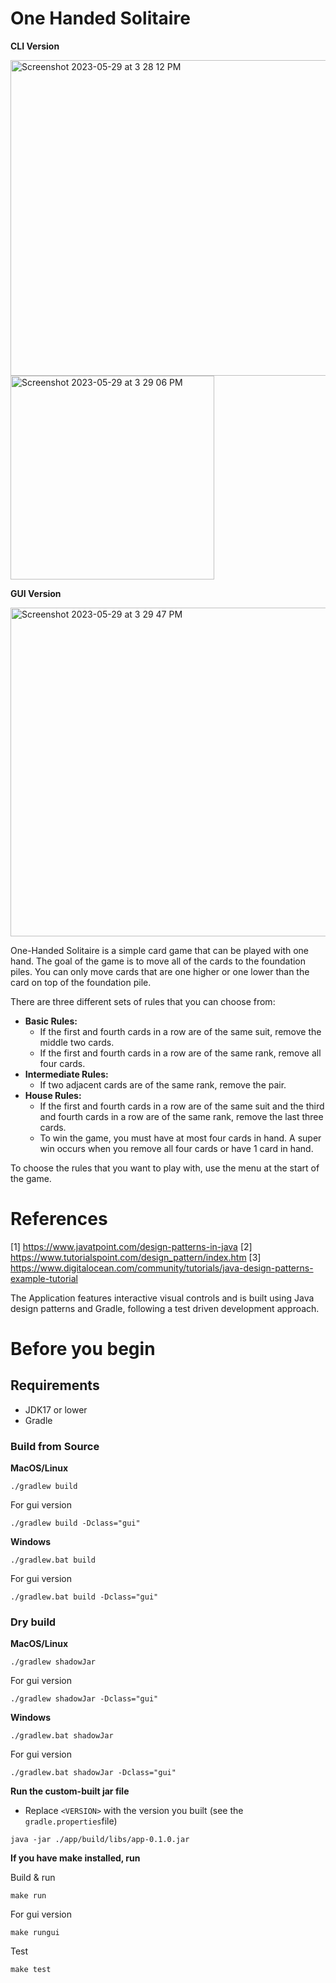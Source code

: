 

# One Handed Solitaire

**CLI Version**

<img width="505" alt="Screenshot 2023-05-29 at 3 28 12 PM" src="https://github.com/vgnshiyer/One-handed-solitaire/assets/39982819/4b6fa0d6-80a8-4272-9bed-cb499d785a53">
<img width="326" alt="Screenshot 2023-05-29 at 3 29 06 PM" src="https://github.com/vgnshiyer/One-handed-solitaire/assets/39982819/f68f51fe-fa88-49ea-aa87-334efb2a7b8d">

**GUI Version**

<img width="526" alt="Screenshot 2023-05-29 at 3 29 47 PM" src="https://github.com/vgnshiyer/One-handed-solitaire/assets/39982819/28ce22bf-9db7-4346-828e-cace2ff5e3ff">

One-Handed Solitaire is a simple card game that can be played with one hand. The goal of the game is to move all of the cards to the foundation piles. You can only move cards that are one higher or one lower than the card on top of the foundation pile.

There are three different sets of rules that you can choose from:

-   **Basic Rules:**
    -   If the first and fourth cards in a row are of the same suit, remove the middle two cards.
    -   If the first and fourth cards in a row are of the same rank, remove all four cards.
-   **Intermediate Rules:**
    -   If two adjacent cards are of the same rank, remove the pair.
-   **House Rules:**
    -   If the first and fourth cards in a row are of the same suit and the third and fourth cards in a row are of the same rank, remove the last three cards.
    -   To win the game, you must have at most four cards in hand. A super win occurs when you remove all four cards or have 1 card in hand.

To choose the rules that you want to play with, use the menu at the start of the game.

# References

[1] https://www.javatpoint.com/design-patterns-in-java
[2] https://www.tutorialspoint.com/design_pattern/index.htm
[3] https://www.digitalocean.com/community/tutorials/java-design-patterns-example-tutorial

The Application features interactive visual controls and is built using Java design patterns and Gradle, following a test driven development approach.

# Before you begin

## Requirements

- JDK17 or lower
- Gradle

### Build from Source

**MacOS/Linux**
```
./gradlew build
```
For gui version
```
./gradlew build -Dclass="gui"
```

**Windows**
```
./gradlew.bat build
```
For gui version
```
./gradlew.bat build -Dclass="gui"
```
### Dry build

**MacOS/Linux**
```
./gradlew shadowJar
```
For gui version
```
./gradlew shadowJar -Dclass="gui"
```
**Windows**
```
./gradlew.bat shadowJar
```
For gui version
```
./gradlew.bat shadowJar -Dclass="gui"
```

**Run the custom-built jar file**

- Replace `<VERSION>` with the version you built (see the `gradle.properties`file)
```
java -jar ./app/build/libs/app-0.1.0.jar
```

**If you have make installed, run**

Build & run
```
make run
```
For gui version
```
make rungui
```
Test
```
make test
```
